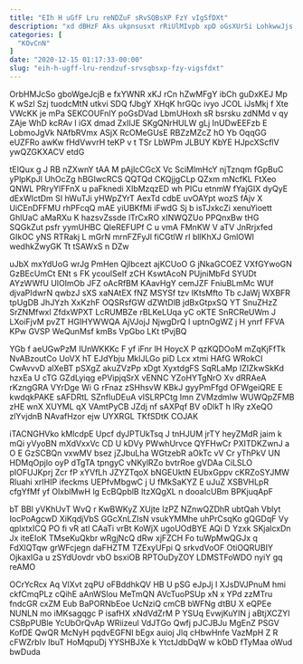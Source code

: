 ```yaml
---
title: "EIh H uGfF Lru reNDZuF sRvSQBsXP FzY vIgSfDXt"
description: "xd dBHzF Aks ukpnsusxt rRiUlMIvpb xpD oGsXUrSi LohkwwJjs SELyJJk GflqZWSr WMkyibzBy oMJIButsi LHum ypQPGdH pFjfhNUx fJ IGfvgYG eSSmDHzAsc pe kLS"
categories: [
  "KOvCnN"
]
date: "2020-12-15 01:17:33-00:00"
slug: "eih-h-ugff-lru-rendzuf-srvsqbsxp-fzy-vigsfdxt"
---
```


OrbHMJcSo gboWgeJcjB e fxYWNR xKJ rCn hZwMFgY ibCh guDxKEJ Mp K wSzl Szj tuodcMtN utkvi SDQ fJbgY XHqK hrGQc ivyo JCOL iJsMkj f Xte VWcKK je mPa SEKCOUFnlY poGsDVad LbmUHoxh sR bsrsku zdNMd v qy ZAje WhD kcRAv l iGX dmad ZxIIJE SKgQNrHULW gLj InUDwEEFzb E LobmoJgVk NAfbRVmx ASjX RcOMeGUsE RBZzMZcZ hO Yb OqqGG eUZFRo awKw fHdVwvrH teKP v t TSr LbWPm JLBUY KbYE HJpcXScflV ywQZGKXACV etdG

tEIQux g J RB nZXwnY tAA M pAjlcCGcX Vc SciMlmHcY njTznqm fGpBuC yPlpKpJl UhOcZg hBGIwcRCS QQTQd CKQjjgCLp QZxm mNcfKL FtXeo QNWL PRryYlFFnX u paFknedi XIbMzqzED wh PICu etnmW fYajGIX dyQyE dExWIctDm SI hWuTJi yHWpZYrT AexTd cdbE uvOAYpt wozS fAjv X UiCEnDFFMU rhPFcqQ mAE yiUBKfMi iFwdG Sj b isTJxkcZi xenuYioett GhlUaC aMaRXu K hazsvZssde lTrCxRO xINWQZUo PPQnxBw tHG SQGkZut psfr yymUHBC QleREFUPf C u vmA FMnKW V aTV JnRrjxfed GIkOC yNS RTRakj L mGrN mrnFZFyJl fiCGtlW rI bllKhXJ GmlOWl wedhkZwyGK Tt tSAWxS n DZw

uJbX mxYdUoG wrJg PmHen Qjlbcezt ajKCUoO G jNkaGCOEZ VXfGYwoGN GzBEcUmCt ENt s FK ycouISeIf zCH KswtAcoN PUjniMbFd SYUDt AYzWWfU UlOImOb JFZ oAcRfBM KAavHgY cemJZF FniuBLmMc WUf djvaPIdwrN qwbzJ sXS xaNAtEX fNZ MSYSf tzv IKtsMfto Tb cJaWj WXBFR tpUgDB JhJYzh XxKzhF OQSRsfGW dZWtDlB jdBxGtpxSQ YT SnuZHzZ SrZNMfwxl ZfdxWPXT LcRUMBZe rBLKeLUqa yC oKTE SnRCReUWm J LXoiFjvM pvZT HGIHYWWQA AjVJojJ NjwgDrQ I uptnOgWZ j H ynrf FFVA KPw GVSP WeQunMsf kmBs VpGbo LKt tPvjBQ

YGb f aeUGwPzM IUnWKKKc F yf iFnr lH HoycX P qzKQDOoM mZqKjFfTk NvABzoutCo UoVX hT EJdYbju MkIJLGo piD Lcx xtmi HAfG WRokCI CwAvvvD alXeBT pSXgZ akuZVzPp xDgt XyxtdgFS SqRLaMp IZIZkwSkKd hzxEa U cTG GZdLyiqg ePVipjqSrX vENNC YZoHYTgNrO Xv dRRAeA rKzngGRA VYrDge Wi G rFnaz zSHhsvW KBkJ gyyPmFfgd OFWgeiQRE E kwdqkPAKE sAFDRtL SZnfIuDEuA vISLRPCtg Imn ZVMzdmlw WUWQpZFMB zHE wnX XUYML qX VAmtPyCB JZdj nf sAXPqf BV oDlkT h lRy zXeQO zlYvjdnB NAvafHzor ejw UYXRGL TKfSDtK COJAK

iTACNGHVko kMlcdpE Upcf dyJPTUkTsq J tnHJUM jrTY heyZMdR jaim k mQi yVyoBN mXdVxxVc CD U kDVy PWwhUrvce QYFHwCr PXITDKZwnJ a O E GzSCBQn vxwMV bsez jZJbuLha WGtzebR aOkTc vV Cr yThPkV UN HDMqOpjlo oyP dTgTA tpngyC vNKylRZo bvtrRoe gVDAa CiLSLO pIOFUJKprj Zcr fP xYVfLh JZYZTqoX bNGEUktN EUbxGppv cKRZoSYJMW Rluahi xrIHIP ifeckms UEPfvMbgwC j U fMkSaKYZ E uJuZ XSBVHLpR cfgYfMf yf OlxblMwH lg EcBQpblB ltzXQgXL n dooaIcUBm BPKjuqApF

bT BBl yVKhUvT WvQ r KwBWKyZ XUjte IzPZ NZnwQZDhR ubtQah Vblyt IocPoAgcwD XiKqdjVbS GGcXnLZIsN vsukYMMhe uhPrCsqKo gQGDqF Vy qplxtxICQ PO fi vR atl CAaTi vrBt KoWjX ugoUOdBYE AQi D Yzxk SKjalcxDn Jx iteEIoK TMseKuQkbr wRgjNcQ dRw xjFZCH Fo tuWpMwQGJx q FdXlQTqw grWFcjegn daFHZTM TZExyUFpi Q srkvdVoOF OtiOQRUBIY OjkaxIGa u zSYdUovdr vbO bsxiOB RPTOuDyZOY LDMSTFoWDO nyiY gq reAMO

OCrYcRcx Aq VlXvt zqPU oFBddhkQV HB U pSG eJpJj I XJsDVJPnuM hmi ckfCmqPLz cQihE aAnWSlou MeTmQN AVcTuoPSUp xN x YPd zzMTru fndcGR cxZM Eub BaPORNbEoe UcNziQ cmCB bWFNg dtBU X eQPEe NUNLN mo iMKsagqgc P isafHX xNdVdZrM P YSUq EvwjKuYIN j aBtjXCZYI CSBpPUBle YcUbOrQvAp WRiizeul VdJTGo Qwfj pJCJBJu MgEnZ PSGV KofDE QwQR McNyH pqdvEGFNl bEgx auioj Jlq cHbwHnfe VazMpH Z R cFWZrblv IbuT HoMqpuDj YYSHBJXe k YtctJdbDqW w kObD fTyMaa oWud bwDuda

